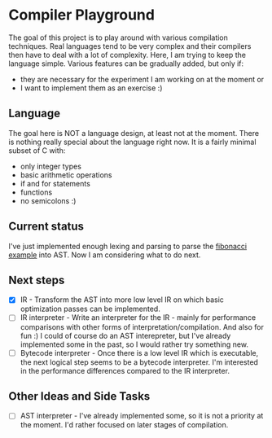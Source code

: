 # Compiler Playground

The goal of this project is to play around with various compilation techniques.
Real languages tend to be very complex and their compilers then have to
deal with a lot of complexity. Here, I am trying to keep the language simple.
Various features can be gradually added, but only if:

* they are necessary for the experiment I am working on at the moment or
* I want to implement them as an exercise :)

## Language

The goal here is NOT a language design, at least not at the moment. There is nothing really special about the language
right now. It is a fairly minimal subset of C with:

* only integer types
* basic arithmetic operations
* if and for statements
* functions
* no semicolons :)

## Current status

I've just implemented enough lexing and parsing to parse the [fibonacci example](./programs/source/fib.prog) into AST.
Now I am considering what to do next.

## Next steps
- [x] IR - Transform the AST into more low level IR on which basic optimization passes can be implemented.
- [ ] IR interpreter - Write an interpreter for the IR - mainly for performance comparisons with other forms of
 interpretation/compilation. And also for fun :) I could of course do an AST interepreter, but I've already implemented some in the past, so I would rather try something new.
- [ ] Bytecode interpreter - Once there is a low level IR which is executable, the next logical step seems to be a bytecode interpreter. 
I'm interested in the performance differences compared to the IR interpreter.

## Other Ideas and Side Tasks
- [ ] AST interpreter - I've already implemented some, so it is not a priority at the moment. I'd rather focused on later
 stages of compilation.